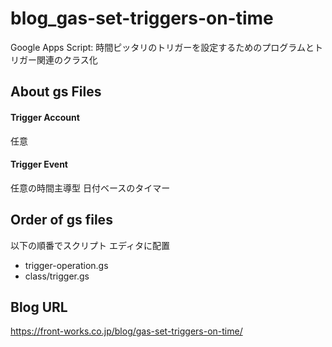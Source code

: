 # blog_gas-set-triggers-on-time
Google Apps Script: 時間ピッタリのトリガーを設定するためのプログラムとトリガー関連のクラス化

## About gs Files
#### Trigger Account
任意
#### Trigger Event
任意の時間主導型 日付ベースのタイマー

## Order of gs files
以下の順番でスクリプト エディタに配置
- trigger-operation.gs
- class/trigger.gs

## Blog URL
https://front-works.co.jp/blog/gas-set-triggers-on-time/
